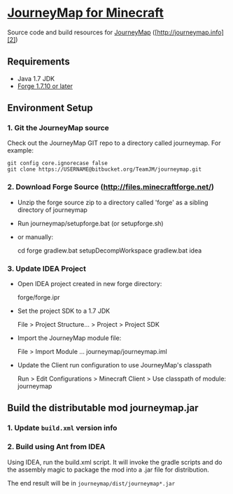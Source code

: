 # [JourneyMap for Minecraft][1]

Source code and build resources for [JourneyMap][2] ([http://journeymap.info][2])

## Requirements

* Java 1.7 JDK
* [Forge 1.7.10 or later][3]

## Environment Setup

### 1. Git the JourneyMap source

Check out the JourneyMap GIT repo to a directory called journeymap.  For example:

    git config core.ignorecase false
    git clone https://USERNAME@bitbucket.org/TeamJM/journeymap.git

### 2. Download Forge Source (http://files.minecraftforge.net/)

* Unzip the forge source zip to a directory called 'forge' as a sibling directory of journeymap
* Run journeymap/setupforge.bat (or setupforge.sh)
* or manually:

    cd forge
    gradlew.bat setupDecompWorkspace
    gradlew.bat idea

### 3. Update IDEA Project

* Open IDEA project created in new forge directory:  

    forge/forge.ipr
    
* Set the project SDK to a 1.7 JDK

    File > Project Structure... > Project > Project SDK

* Import the JourneyMap module file: 

    File > Import Module ... journeymap/journeymap.iml

* Update the Client run configuration to use JourneyMap's classpath

    Run > Edit Configurations > Minecraft Client > Use classpath of module: journeymap

## Build the distributable mod journeymap.jar

### 1. Update `build.xml` version info

### 2. Build using Ant from IDEA

Using IDEA, run the build.xml script. It will invoke the gradle scripts and do the assembly magic to package the mod 
into a .jar file for distribution.

The end result will be in `journeymap/dist/journeymap*.jar`

[1]: https://bitbucket.org/TeamJM/journeymap
[2]: http://journeymap.info
[3]: http://files.minecraftforge.net/